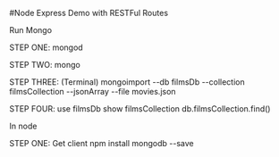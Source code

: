 #Node Express Demo with RESTFul Routes

Run Mongo

STEP ONE:
mongod

STEP TWO:
mongo

STEP THREE:
(Terminal)
mongoimport --db filmsDb --collection filmsCollection --jsonArray --file movies.json

STEP FOUR:
use filmsDb
show filmsCollection
db.filmsCollection.find()

In node

STEP ONE:
Get client
npm install mongodb --save
